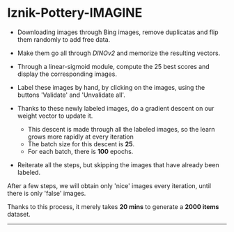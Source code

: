 # Iznik-Pottery-IMAGINE

- Downloading images through Bing images, remove duplicatas and flip them randomly to add free data.

- Make them go all through _DINOv2_ and memorize the resulting vectors.

- Through a linear-sigmoid module, compute the 25 best scores and display the corresponding images.

- Label these images by hand, by clicking on the images, using the buttons 'Validate' and 'Unvalidate all'.

- Thanks to these newly labeled images, do a gradient descent on our weight vector to update it.
    - This descent is made through all the labeled images, so the learn grows more rapidly at every iteration
    - The batch size for this descent is **25**.
    - For each batch, there is **100** epochs.

- Reiterate all the steps, but skipping the images that have already been labeled.

After a few steps, we will obtain only 'nice' images every iteration, until there is only 'false' images.

Thanks to this process, it merely takes __20 mins__ to generate a __2000 items__ dataset.

---
